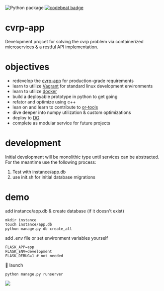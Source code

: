 ![Python package](https://github.com/christopherpryer/cvrp-app/workflows/Python%20package/badge.svg)
[![codebeat badge](https://codebeat.co/badges/10637c50-1887-4bd1-ae4e-1f970d2302de)](https://codebeat.co/projects/github-com-christopherpryer-cvrp-app-master)

# cvrp-app
Development projcet for solving the cvrp problem via containerized microservices & a restful API implementation.

# objectives

- redevelop the [cvrp-app](https://github.com/christopherpryer/cvrp-app) for production-grade requirements
- learn to utilize [Vagrant](https://www.vagrantup.com/) for standard linux development environments
- learn to utilize [docker](https://www.docker.com/)
- build a deployable prototype in python to get going
- refator and optimize using c++
- lean on and learn to contribute to [or-tools](https://github.com/google/or-tools)
- dive deeper into numpy utilization & custom optimizations
- deploy to [DO](https://www.digitalocean.com/)
- complete as modular service for future projects

# development

Initial development will be monolithic type until services can be abstracted. For the meantime use the following process:

1. Test with instance/app.db
2. use init.sh for initial database migrations

# demo

add instance/app.db & create database (if it doesn't exist)
```cmd/bash
mkdir instance
touch instance/app.db
python manage.py db create_all
```

add .env file or set environment variables yourself
```.env
FLASK_APP=app
FLASK_ENV=development
FLASK_DEBUG=1 # not needed
```

:rocket: launch
```cmd/bash
python manage.py runserver
```

![](https://github.com/christopherpryer/cvrp-app/blob/master/docs/img/v0.0.1.PNG?raw=true)
